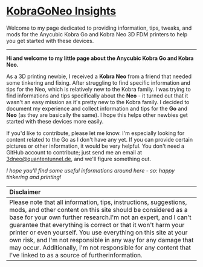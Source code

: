 # [KobraGoNeo Insights](https://1coderookie.github.io/KobraGoNeoInsights/)
Welcome to my page dedicated to providing information, tips, tweaks, and mods for the Anycubic Kobra Go and Kobra Neo 3D FDM printers to help you get started with these devices.
  
---
  
**Hi and welcome to my little page about the Anycubic Kobra Go and Kobra Neo.**  
  
As a 3D printing newbie, I received a **Kobra Neo** from a friend that needed some tinkering and fixing. After struggling to find specific information and tips for the Neo, which is relatively new to the Kobra family. I was trying to find informations and tips specifically about the **Neo** - it turned out that it wasn't an easy mission as it's pretty new to the Kobra family. I decided to document my experience and collect information and tips for the **Go** and **Neo** (as they are basically the same). I hope this helps other newbies get started with these devices more easily.

If you'd like to contribute, please let me know. I'm especially looking for content related to the Go as I don't have any yet. If you can provide certain pictures or other information, it would be very helpful. You don't need a GitHub account to contribute; just send me an email at 3dneo@quantentunnel.de, and we'll figure something out.
  
*I hope you'll find some useful informations around here - so: happy tinkering and printing!* 
  
| Disclaimer |
|:-----------|
| Please note that all information, tips, instructions, suggestions, mods, and other content on this site should be considered as a base for your own further research.I'm not an expert, and I can't guarantee that everything is correct or that it won't harm your printer or even yourself. You use everything on this site at your own risk, and I'm not responsible in any way for any damage that may occur. Additionally, I'm not responsible for any content that I've linked to as a source of furtherinformation. |   
